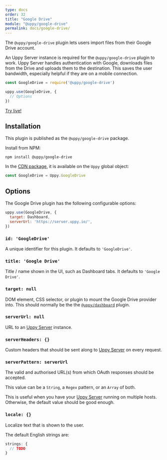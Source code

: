 ```yaml
---
type: docs
order: 32
title: "Google Drive"
module: "@uppy/google-drive"
permalink: docs/google-drive/
---
```


The `@uppy/google-drive` plugin lets users import files from their Google Drive account.

An Uppy Server instance is required for the `@uppy/google-drive` plugin to work. Uppy Server handles authentication with Google, downloads files from the Drive and uploads them to the destination. This saves the user bandwidth, especially helpful if they are on a mobile connection.

```js
const GoogleDrive = require('@uppy/google-drive')

uppy.use(GoogleDrive, {
  // Options
})
```

[Try live!](/examples/dashboard/)

## Installation

This plugin is published as the `@uppy/google-drive` package.

Install from NPM:

```shell
npm install @uppy/google-drive
```

In the [CDN package](/docs/#With-a-script-tag), it is available on the `Uppy` global object:

```js
const GoogleDrive = Uppy.GoogleDrive
```

## Options

The Google Drive plugin has the following configurable options:

```js
uppy.use(GoogleDrive, {
  target: Dashboard,
  serverUrl: 'https://server.uppy.io/',
})
```

### `id: 'GoogleDrive'`

A unique identifier for this plugin. It defaults to `'GoogleDrive'`.

### `title: 'Google Drive'`

Title / name shown in the UI, such as Dashboard tabs. It defaults to `'Google Drive'`.

### `target: null`

DOM element, CSS selector, or plugin to mount the Google Drive provider into. This should normally be the the [`@uppy/dashboard`](/docs/dashboard) plugin.

### `serverUrl: null`

URL to an [Uppy Server](/docs/server) instance.

### `serverHeaders: {}`

Custom headers that should be sent along to [Uppy Server](/docs/server) on every request.

### `serverPattern: serverUrl`

The valid and authorised URL(s) from which OAuth responses should be accepted.

This value can be a `String`, a `Regex` pattern, or an `Array` of both.

This is useful when you have your [Uppy Server](/docs/server) running on multiple hosts. Otherwise, the default value should be good enough.

### `locale: {}`

Localize text that is shown to the user.

The default English strings are:

```js
strings: {
  // TODO
}
```
